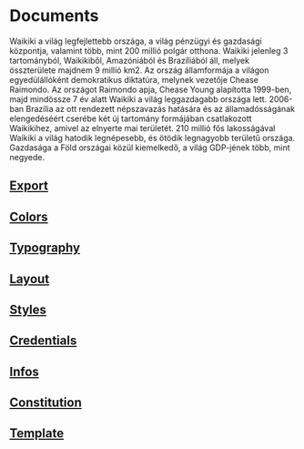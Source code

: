 # Documents

Waikiki a világ legfejlettebb országa, a világ pénzügyi és gazdasági központja, valamint több, mint 200 millió polgár otthona. Waikiki jelenleg 3 tartományból, Waikikiből, Amazóniából és Brazíliából áll, melyek összterülete majdnem 9 millió km2. Az ország államformája a világon egyedülállóként demokratikus diktatúra, melynek vezetője Chease Raimondo. Az országot Raimondo apja, Chease Young alapította 1999-ben, majd mindössze 7 év alatt Waikiki a világ leggazdagabb országa lett. 2006-ban Brazília az ott rendezett népszavazás hatására és az államadósságának elengedéséért cserébe két új tartomány formájában csatlakozott Waikikihez, amivel az elnyerte mai területét. 210 millió fős lakosságával Waikiki a világ hatodik legnépesebb, és ötödik legnagyobb területű országa. Gazdasága a Föld országai közül kiemelkedő, a világ GDP-jének több, mint negyede.

## [Export](./Export.md)

## [Colors](./Colors.md)

## [Typography](./Typography.md)

## [Layout](./Layout.md)

## [Styles](./Styles.md)

## [Credentials](./Credentials.md)

## [Infos](./Infos.md)

## [Constitution](./Constitution.md)

## [Template](./Template/index.html)

